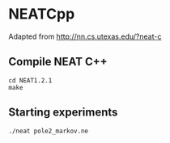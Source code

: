 # NEATCpp

Adapted from http://nn.cs.utexas.edu/?neat-c

## Compile NEAT C++
```
cd NEAT1.2.1
make
```

## Starting experiments
```
./neat pole2_markov.ne
```
